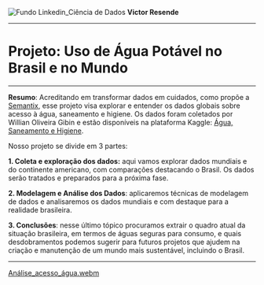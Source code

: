 ![Fundo Linkedin_Ciência de Dados](https://github.com/user-attachments/assets/0aa9ee1f-9131-4f88-9f25-73b532d9b2f0)
**Victor Resende**
_______________
# Projeto: Uso de Água Potável no Brasil e no Mundo
_______________
**Resumo**: Acreditando em transformar dados em cuidados, como propõe a [Semantix](https://semantix.ai/sobre-a-companhia/), esse projeto visa explorar e entender os dados globais sobre acesso à água, saneamento e higiene.
Os dados foram coletados por Willian Oliveira Gibin e estão disponíveis na plataforma Kaggle: [Água, Saneamento e Higiene](https://www.kaggle.com/datasets/willianoliveiragibin/water-sanitation-and-hygiene/code).

Nosso projeto se divide em 3 partes:

**1. Coleta e exploração dos dados:** aqui vamos explorar dados mundiais e do continente americano, com comparações destacando o Brasil. Os dados serão tratados e preparados para a próxima fase. 

**2. Modelagem e Análise dos Dados**: aplicaremos técnicas de modelagem de dados e analisaremos os dados mundiais e com destaque para a realidade brasileira. 

**3. Conclusões**: nesse último tópico procuramos extrair o quadro atual da situação brasileira, em termos de águas seguras para consumo, e quais desdobramentos podemos sugerir para futuros projetos que ajudem na criação e manutenção de um mundo mais sustentável, incluindo o Brasil.
_______________

[Análise_acesso_água.webm](https://github.com/user-attachments/assets/5f294975-3969-4d69-830a-70c264b488f6)
